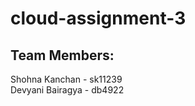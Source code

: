 # cloud-assignment-3

Team Members:
---------------------
Shohna Kanchan - sk11239 <br>
Devyani Bairagya - db4922
